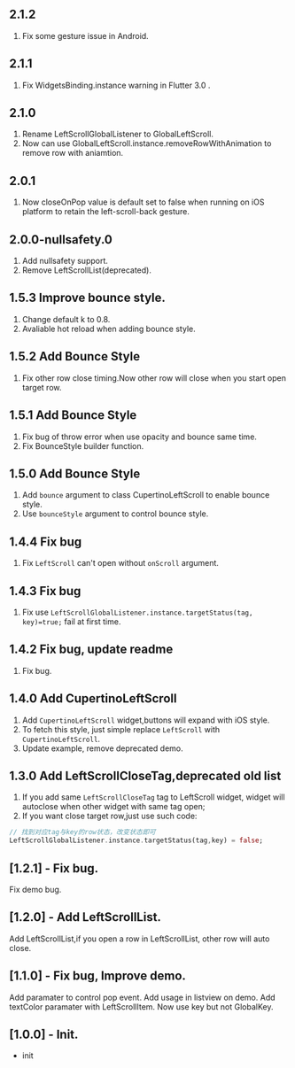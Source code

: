 
## 2.1.2

1. Fix some gesture issue in Android.

## 2.1.1

1. Fix WidgetsBinding.instance warning in Flutter 3.0 .

## 2.1.0

1. Rename LeftScrollGlobalListener to GlobalLeftScroll.
2. Now can use GlobalLeftScroll.instance.removeRowWithAnimation to remove row with aniamtion.

## 2.0.1

1. Now closeOnPop value is default set to false when running on iOS platform to retain the left-scroll-back gesture.

## 2.0.0-nullsafety.0 

1. Add nullsafety support.
2. Remove LeftScrollList(deprecated).
## 1.5.3 Improve bounce style.

1. Change default k to 0.8.
2. Avaliable hot reload when adding bounce style.
  
## 1.5.2 Add Bounce Style

1. Fix other row close timing.Now other row will close when you start open target row.

## 1.5.1 Add Bounce Style

1. Fix bug of throw error when use opacity and bounce same time.
2. Fix BounceStyle builder function.

## 1.5.0 Add Bounce Style

1. Add `bounce` argument to class CupertinoLeftScroll to enable bounce style.
2. Use `bounceStyle` argument to control bounce style.

## 1.4.4 Fix bug

1. Fix `LeftScroll` can't open without `onScroll` argument.

## 1.4.3 Fix bug

1. Fix use `LeftScrollGlobalListener.instance.targetStatus(tag, key)=true;` fail at first time.

## 1.4.2 Fix bug, update readme

1. Fix bug.

## 1.4.0 Add CupertinoLeftScroll  

1. Add `CupertinoLeftScroll` widget,buttons will expand with iOS style.  
2. To fetch this style, just simple replace `LeftScroll` with `CupertinoLeftScroll`.  
3. Update example, remove deprecated demo.  

## 1.3.0 Add LeftScrollCloseTag,deprecated old list  

1. If you add same `LeftScrollCloseTag` tag to LeftScroll widget, widget will autoclose when other widget with same tag open;  
2. If you want close target row,just use such code:  
```dart
// 找到对应tag与key的row状态，改变状态即可
LeftScrollGlobalListener.instance.targetStatus(tag,key) = false;
```

## [1.2.1] - Fix bug.

Fix demo bug.
## [1.2.0] - Add LeftScrollList.

Add LeftScrollList,if you open a row in LeftScrollList, other row will auto close.

## [1.1.0] - Fix bug, Improve demo.

Add paramater to control pop event.
Add usage in listview on demo.
Add textColor paramater with LeftScrollItem.
Now use key but not GlobalKey.

## [1.0.0] - Init.

- init
